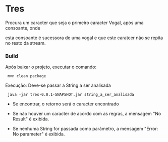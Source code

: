 # Tres

Procura um caracter que seja o primeiro caracter Vogal, após uma consoante, onde

esta consoante é sucessora de uma vogal e que este caratcer não se repita no resto da stream.

### Build

Após baixar o projeto, executar o comando:

<code> mvn clean package </code>

Execução:
Deve-se passar a String a ser analisada 

<code> java -jar tres-0.0.1-SNAPSHOT.jar string_a_ser_analisada </code>

- Se encontrar, o retorno será o caracter encontrado

- Se não houver um caracter de acordo com as regras, a mensagem "No Result" é exibida.

- Se nenhuma String for passada como parâmetro, a mensagem "Error: No parameter" é exibida.

 

